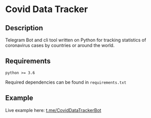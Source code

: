 # Covid Data Tracker

## Description

Telegram Bot and cli tool written on Python for tracking statistics of coronavirus cases by countries or around the world. 

## Requirements
    python >= 3.6
Required dependencies can be found in `requirements.txt` 

## Example
Live example here: [t.me/CovidDataTrackerBot](https://t.me/CovidDataTrackerBot)